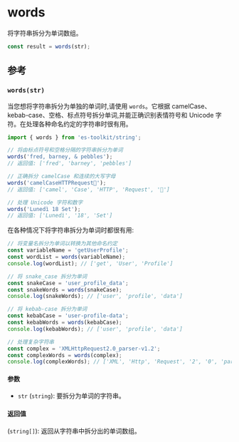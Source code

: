 # words

将字符串拆分为单词数组。

```typescript
const result = words(str);
```

## 参考

### `words(str)`

当您想将字符串拆分为单独的单词时,请使用 `words`。它根据 camelCase、kebab-case、空格、标点符号拆分单词,并能正确识别表情符号和 Unicode 字符。在处理各种命名约定的字符串时很有用。

```typescript
import { words } from 'es-toolkit/string';

// 将由标点符号和空格分隔的字符串拆分为单词
words('fred, barney, & pebbles');
// 返回值: ['fred', 'barney', 'pebbles']

// 正确拆分 camelCase 和连续的大写字母
words('camelCaseHTTPRequest🚀');
// 返回值: ['camel', 'Case', 'HTTP', 'Request', '🚀']

// 处理 Unicode 字符和数字
words('Lunedì 18 Set');
// 返回值: ['Lunedì', '18', 'Set']
```

在各种情况下将字符串拆分为单词时都很有用:

```typescript
// 将变量名拆分为单词以转换为其他命名约定
const variableName = 'getUserProfile';
const wordList = words(variableName);
console.log(wordList); // ['get', 'User', 'Profile']

// 将 snake_case 拆分为单词
const snakeCase = 'user_profile_data';
const snakeWords = words(snakeCase);
console.log(snakeWords); // ['user', 'profile', 'data']

// 将 kebab-case 拆分为单词
const kebabCase = 'user-profile-data';
const kebabWords = words(kebabCase);
console.log(kebabWords); // ['user', 'profile', 'data']

// 处理复杂字符串
const complex = 'XMLHttpRequest2.0_parser-v1.2';
const complexWords = words(complex);
console.log(complexWords); // ['XML', 'Http', 'Request', '2', '0', 'parser', 'v', '1', '2']
```

#### 参数

- `str` (`string`): 要拆分为单词的字符串。

#### 返回值

(`string[]`): 返回从字符串中拆分出的单词数组。
